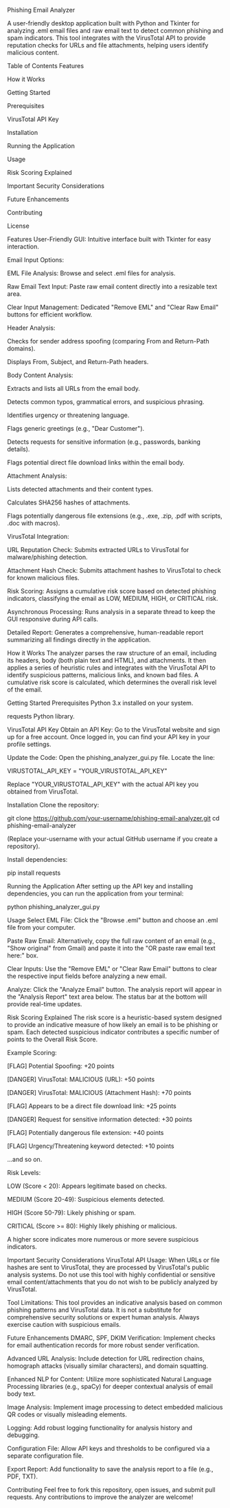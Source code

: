 Phishing Email Analyzer

A user-friendly desktop application built with Python and Tkinter for analyzing .eml email files and raw email text to detect common phishing and spam indicators. This tool integrates with the VirusTotal API to provide reputation checks for URLs and file attachments, helping users identify malicious content.

Table of Contents
Features

How it Works

Getting Started

Prerequisites

VirusTotal API Key

Installation

Running the Application

Usage

Risk Scoring Explained

Important Security Considerations

Future Enhancements

Contributing

License

Features
User-Friendly GUI: Intuitive interface built with Tkinter for easy interaction.

Email Input Options:

EML File Analysis: Browse and select .eml files for analysis.

Raw Email Text Input: Paste raw email content directly into a resizable text area.

Clear Input Management: Dedicated "Remove EML" and "Clear Raw Email" buttons for efficient workflow.

Header Analysis:

Checks for sender address spoofing (comparing From and Return-Path domains).

Displays From, Subject, and Return-Path headers.

Body Content Analysis:

Extracts and lists all URLs from the email body.

Detects common typos, grammatical errors, and suspicious phrasing.

Identifies urgency or threatening language.

Flags generic greetings (e.g., "Dear Customer").

Detects requests for sensitive information (e.g., passwords, banking details).

Flags potential direct file download links within the email body.

Attachment Analysis:

Lists detected attachments and their content types.

Calculates SHA256 hashes of attachments.

Flags potentially dangerous file extensions (e.g., .exe, .zip, .pdf with scripts, .doc with macros).

VirusTotal Integration:

URL Reputation Check: Submits extracted URLs to VirusTotal for malware/phishing detection.

Attachment Hash Check: Submits attachment hashes to VirusTotal to check for known malicious files.

Risk Scoring: Assigns a cumulative risk score based on detected phishing indicators, classifying the email as LOW, MEDIUM, HIGH, or CRITICAL risk.

Asynchronous Processing: Runs analysis in a separate thread to keep the GUI responsive during API calls.

Detailed Report: Generates a comprehensive, human-readable report summarizing all findings directly in the application.

How it Works
The analyzer parses the raw structure of an email, including its headers, body (both plain text and HTML), and attachments. It then applies a series of heuristic rules and integrates with the VirusTotal API to identify suspicious patterns, malicious links, and known bad files. A cumulative risk score is calculated, which determines the overall risk level of the email.

Getting Started
Prerequisites
Python 3.x installed on your system.

requests Python library.

VirusTotal API Key
Obtain an API Key: Go to the VirusTotal website and sign up for a free account. Once logged in, you can find your API key in your profile settings.

Update the Code: Open the phishing_analyzer_gui.py file. Locate the line:

VIRUSTOTAL_API_KEY = "YOUR_VIRUSTOTAL_API_KEY"

Replace "YOUR_VIRUSTOTAL_API_KEY" with the actual API key you obtained from VirusTotal.

Installation
Clone the repository:

git clone https://github.com/your-username/phishing-email-analyzer.git
cd phishing-email-analyzer

(Replace your-username with your actual GitHub username if you create a repository).

Install dependencies:

pip install requests

Running the Application
After setting up the API key and installing dependencies, you can run the application from your terminal:

python phishing_analyzer_gui.py

Usage
Select EML File: Click the "Browse .eml" button and choose an .eml file from your computer.

Paste Raw Email: Alternatively, copy the full raw content of an email (e.g., "Show original" from Gmail) and paste it into the "OR paste raw email text here:" box.

Clear Inputs: Use the "Remove EML" or "Clear Raw Email" buttons to clear the respective input fields before analyzing a new email.

Analyze: Click the "Analyze Email" button. The analysis report will appear in the "Analysis Report" text area below. The status bar at the bottom will provide real-time updates.

Risk Scoring Explained
The risk score is a heuristic-based system designed to provide an indicative measure of how likely an email is to be phishing or spam. Each detected suspicious indicator contributes a specific number of points to the Overall Risk Score.

Example Scoring:

[FLAG] Potential Spoofing: +20 points

[DANGER] VirusTotal: MALICIOUS (URL): +50 points

[DANGER] VirusTotal: MALICIOUS (Attachment Hash): +70 points

[FLAG] Appears to be a direct file download link: +25 points

[DANGER] Request for sensitive information detected: +30 points

[FLAG] Potentially dangerous file extension: +40 points

[FLAG] Urgency/Threatening keyword detected: +10 points

...and so on.

Risk Levels:

LOW (Score < 20): Appears legitimate based on checks.

MEDIUM (Score 20-49): Suspicious elements detected.

HIGH (Score 50-79): Likely phishing or spam.

CRITICAL (Score >= 80): Highly likely phishing or malicious.

A higher score indicates more numerous or more severe suspicious indicators.

Important Security Considerations
VirusTotal API Usage: When URLs or file hashes are sent to VirusTotal, they are processed by VirusTotal's public analysis systems. Do not use this tool with highly confidential or sensitive email content/attachments that you do not wish to be publicly analyzed by VirusTotal.

Tool Limitations: This tool provides an indicative analysis based on common phishing patterns and VirusTotal data. It is not a substitute for comprehensive security solutions or expert human analysis. Always exercise caution with suspicious emails.

Future Enhancements
DMARC, SPF, DKIM Verification: Implement checks for email authentication records for more robust sender verification.

Advanced URL Analysis: Include detection for URL redirection chains, homograph attacks (visually similar characters), and domain squatting.

Enhanced NLP for Content: Utilize more sophisticated Natural Language Processing libraries (e.g., spaCy) for deeper contextual analysis of email body text.

Image Analysis: Implement image processing to detect embedded malicious QR codes or visually misleading elements.

Logging: Add robust logging functionality for analysis history and debugging.

Configuration File: Allow API keys and thresholds to be configured via a separate configuration file.

Export Report: Add functionality to save the analysis report to a file (e.g., PDF, TXT).

Contributing
Feel free to fork this repository, open issues, and submit pull requests. Any contributions to improve the analyzer are welcome!
